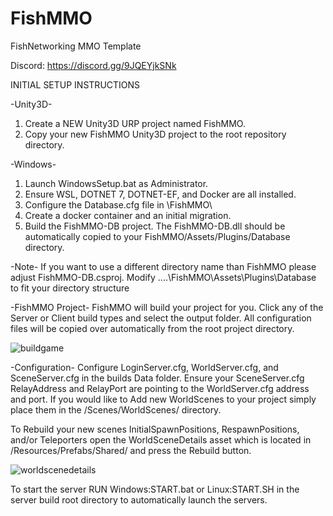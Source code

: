 # FishMMO
FishNetworking MMO Template

Discord: https://discord.gg/9JQEYjkSNk

INITIAL SETUP INSTRUCTIONS

-Unity3D-
1) Create a NEW Unity3D URP project named FishMMO.
2) Copy your new FishMMO Unity3D project to the root repository directory.


-Windows-
1) Launch WindowsSetup.bat as Administrator.
2) Ensure WSL, DOTNET 7, DOTNET-EF, and Docker are all installed.
3) Configure the Database.cfg file in \FishMMO\
4) Create a docker container and an initial migration.
5) Build the FishMMO-DB project. The FishMMO-DB.dll should be automatically copied to your FishMMO/Assets/Plugins/Database directory.

-Note- If you want to use a different directory name than FishMMO please adjust FishMMO-DB.csproj.
               Modify <TargetDir>....\FishMMO\Assets\Plugins\Database</TargetDir> to fit your directory structure


-FishMMO Project-
FishMMO will build your project for you.
Click any of the Server or Client build types and select the output folder.
All configuration files will be copied over automatically from the root project directory.

![buildgame](https://user-images.githubusercontent.com/19621936/233815094-711358a3-ca4b-44c4-84ea-b2c56b771c56.png)


-Configuration-
Configure LoginServer.cfg, WorldServer.cfg, and SceneServer.cfg in the builds Data folder.
Ensure your SceneServer.cfg RelayAddress and RelayPort are pointing to the WorldServer.cfg address and port.
If you would like to Add new WorldScenes to your project simply place them in the /Scenes/WorldScenes/ directory.

To Rebuild your new scenes InitialSpawnPositions, RespawnPositions, and/or Teleporters open the
WorldSceneDetails asset which is located in /Resources/Prefabs/Shared/ and press the Rebuild button.

![worldscenedetails](https://user-images.githubusercontent.com/19621936/233815140-ce430187-a1cf-4ca1-8c9c-e4ff579af223.png)

To start the server RUN Windows:START.bat or Linux:START.SH in the server build root directory to automatically launch the servers.